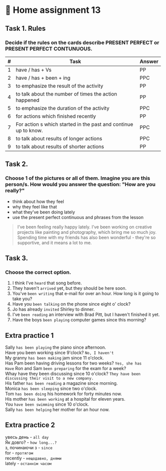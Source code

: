 ﻿# 📕 Home assignment 13

## Task 1. Rules 
### Decide if the rules on the cards describe PRESENT PERFECT or PRESENT PERFECT CONTUNUOUS.

| # | Task | Answer |
| --- | --- | --- |
| 1 | have / has + Vs | PP |
| 2 | have / has + been + ing | PPC |
| 3 | to emphasize the result of the activity | PP |
| 4 | to talk about the number of times the action happened | PP |
| 5 | to emphasize the duration of the activity | PPC |
| 6 | for actions which finished recently | PP |
| 7 | For action s which started in the past and continue up to know. | PPC |
| 8 | to talk about results of longer actions | PPC |
| 9 | to talk about results of shorter actions | PP |

## Task 2. 
### Choose 1 of the pictures or all of them. Imagine you are this person/s. How would you answer the question: "How are you really?"

- think about how they feel
- why they feel like that
- what they've been doing lately
- use the present perfect continuous and phrases from the lesson


> I’ve been feeling really happy lately. I’ve been working on creative projects like painting and photography, which bring me so much joy. Spending time with my friends has also been wonderful - they're so supportive, and it means a lot to me.


## Task 3. 
### Choose the correct option.

1. I think I've `heard` that song before.  
2. They haven't `arrived` yet, but they should be here soon.  
3. You've `been writing` that e-mail for over an hour. How long is it going to take you?  
4. Have you `been talking` on the phone since eight o' clock?  
5. Jo has already `invited` Shirley to dinner.  
6. I've `been reading` an interview with Brad Pitt, but I haven't finished it yet.  
7. Have the boys `been playing` computer games since this morning?  

## Extra practice 1

Sally `has been playing` the piano since afternoon.  
Have you been working since 9'clock? `No, I haven't`  
My granny `has been making` jam since 11 o'clock.  
Has Pam been having driving lessons for two weeks? `Yes, she has`  
`Have` Ron and Sam `been preparing` for the exam for a week?  
Whay have they been discussing since 10 o'clock? `They have been discussing their visit to a new company.`  
His father `has been reading` a magazine since morning.  
Monica `has been sleeping` since two o'clock.  
Tom `has been doing` his homework for forty minutes now.  
His mother `has been working` at a hospital for eleven years.  
You `have been swimming` since 10 o'clock.  
Sally `has been helping` her mother for an hour now.

## Extra practice 2

увесь день - `all day`  
Як довго? - `how long...?`  
з, починаючи з - `since`  
for - `протягом`   
recently - `нещодавно, днями`  
lately - `останнім часом`  